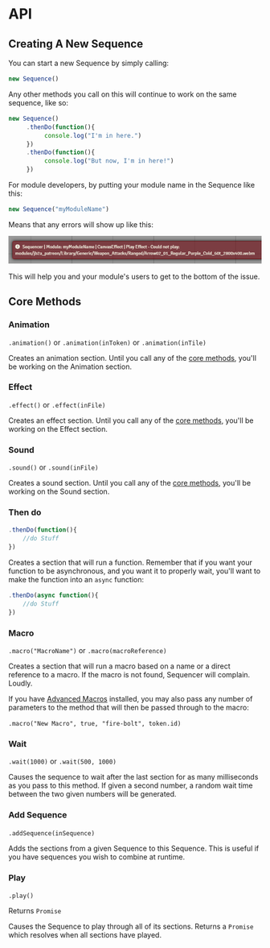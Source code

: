 # API

## Creating A New Sequence

You can start a new Sequence by simply calling:
```js
new Sequence()
```
Any other methods you call on this will continue to work on the same sequence, like so:
```js
new Sequence()
     .thenDo(function(){
          console.log("I'm in here.")
     })
     .thenDo(function(){
          console.log("But now, I'm in here!")
     })
```

For module developers, by putting your module name in the Sequence like this:
```js
new Sequence("myModuleName")
```
Means that any errors will show up like this:

![Sequencer module error example](../images/error-example.jpg)

This will help you and your module's users to get to the bottom of the issue.

## Core Methods

### Animation

`.animation()` or `.animation(inToken)` or `.animation(inTile)`

Creates an animation section. Until you call any of the [core methods](#sequencer-core-methods), you'll be working on the Animation section.

### Effect

`.effect()` or `.effect(inFile)`

Creates an effect section. Until you call any of the [core methods](#sequencer-core-methods), you'll be working on the Effect section.

### Sound

`.sound()` or `.sound(inFile)`

Creates a sound section. Until you call any of the [core methods](#sequencer-core-methods), you'll be working on the Sound section.

### Then do

```js
.thenDo(function(){
    //do Stuff
})
```

Creates a section that will run a function. Remember that if you want your function to be asynchronous, and you want it to properly wait, you'll want to make the function into an `async` function:

```js
.thenDo(async function(){
    //do Stuff
})
```

### Macro

`.macro("MacroName")` or `.macro(macroReference)`

Creates a section that will run a macro based on a name or a direct reference to a macro. If the macro is not found, Sequencer will complain. Loudly.

If you have [Advanced Macros](https://foundryvtt.com/packages/advanced-macros) installed, you may also pass any number of parameters to the method that will then be passed through to the macro:

`.macro("New Macro", true, "fire-bolt", token.id)`

### Wait

`.wait(1000)` or `.wait(500, 1000)`

Causes the sequence to wait after the last section for as many milliseconds as you pass to this method. If given a second number, a random wait time between the two given numbers will be generated.

### Add Sequence

`.addSequence(inSequence)`

Adds the sections from a given Sequence to this Sequence. This is useful if you have sequences you wish to combine at runtime.

### Play

`.play()`

Returns `Promise`

Causes the Sequence to play through all of its sections. Returns a `Promise` which resolves when all sections have played.
